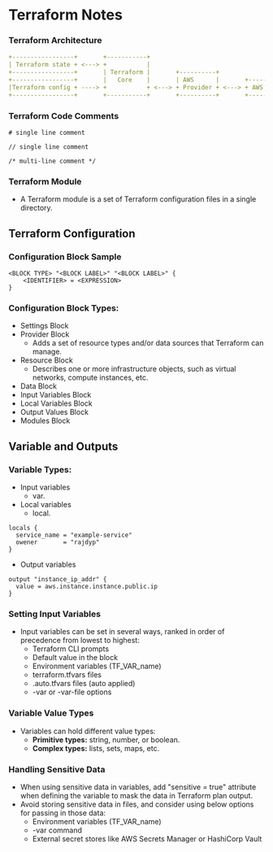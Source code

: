 # Terraform Notes

### Terraform Architecture
```yaml
+-----------------+       +-----------+        
| Terraform state + <---> +           |       
+-----------------+       | Terraform |       +----------+
+-----------------+       |   Core    |       | AWS      |       +-----+
|Terraform config + ----> +           + <---> + Provider + <---> + AWS |       
+-----------------+       +-----------+       +----------+       +-----+
```
### Terraform Code Comments
```hcl
# single line comment
```
```hcl
// single line comment
```
```hcl
/* multi-line comment */
```

### Terraform Module
- A Terraform module is a set of Terraform configuration files in a single directory.

## Terraform Configuration 

### Configuration Block Sample

```hcl
<BLOCK TYPE> "<BLOCK LABEL>" "<BLOCK LABEL>" {
    <IDENTIFIER> = <EXPRESSION>
}
```

### Configuration Block Types:
- Settings Block
- Provider Block
  - Adds a set of resource types and/or data sources that Terraform can manage.
- Resource Block
  - Describes one or more infrastructure objects, such as virtual networks, compute instances, etc.
- Data Block
- Input Variables Block
- Local Variables Block
- Output Values Block
- Modules Block

## Variable and Outputs 

### Variable Types:
- Input variables
  - var.<name>
- Local variables
  - local.<name>

```hcl
locals {
  service_name = "example-service"
  owener       = "rajdyp"
}
```

- Output variables

```hcl
output "instance_ip_addr" {
  value = aws.instance.instance.public.ip
}
```

### Setting Input Variables
- Input variables can be set in several ways, ranked in order of precedence from lowest to highest:
  - Terraform CLI prompts
  - Default value in the block
  - Environment variables (TF_VAR_name)
  - terraform.tfvars files
  - .auto.tfvars files (auto applied)
  - -var or -var-file options
 
### Variable Value Types
- Variables can hold different value types:
  - **Primitive types:** string, number, or boolean.
  - **Complex types:** lists, sets, maps, etc.

### Handling Sensitive Data
- When using sensitive data in variables, add "sensitive = true" attribute when defining the variable to mask the data in Terraform plan output.
- Avoid storing sensitive data in files, and consider using below options for passing in those data:
  - Environment variables (TF_VAR_name)
  - -var command
  - External secret stores like AWS Secrets Manager or HashiCorp Vault











